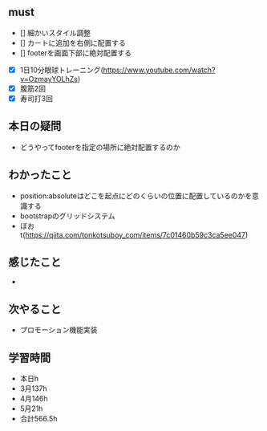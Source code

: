 

## must
- [] 細かいスタイル調整
 - [] カートに追加を右側に配置する
 - [] footerを画面下部に絶対配置する 
 
- [x] 1日10分眼球トレーニング(https://www.youtube.com/watch?v=OzmayYOLhZs)
- [x] 腹筋2回
- [x] 寿司打3回

## 本日の疑問
- どうやってfooterを指定の場所に絶対配置するのか


## わかったこと
- position:absoluteはどこを起点にどのくらいの位置に配置しているのかを意識する
- bootstrapのグリッドシステム
- ぼおt(https://qiita.com/tonkotsuboy_com/items/7c01460b59c3ca5ee047)

 




## 感じたこと
 - 


## 次やること
  - プロモーション機能実装

## 学習時間
  - 本日h
  - 3月137h
  - 4月146h
  - 5月21h
  - 合計566.5h

